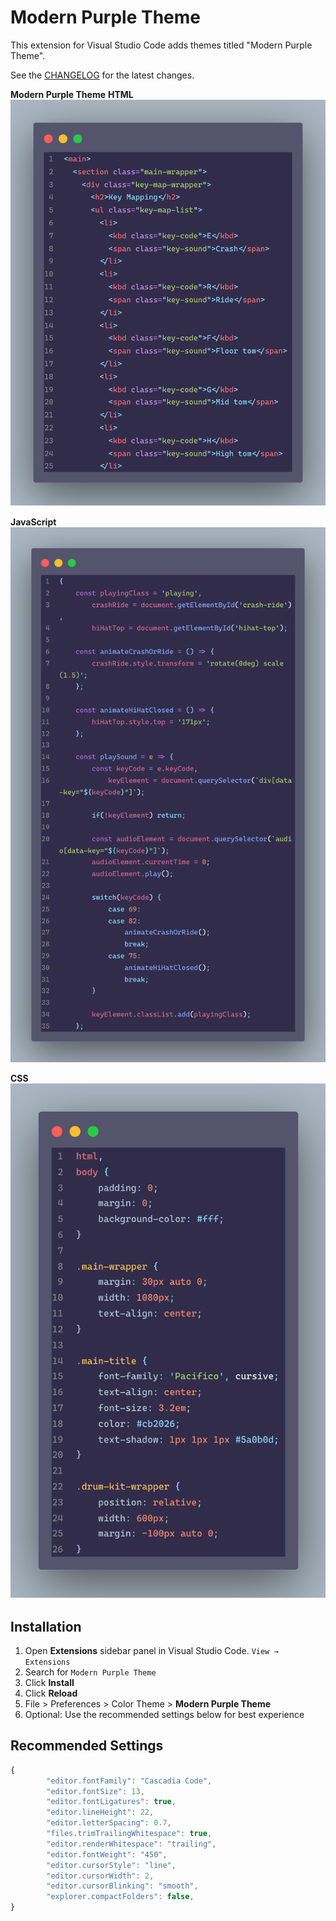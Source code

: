 # Modern Purple Theme

This extension for Visual Studio Code adds themes titled "Modern Purple Theme".

See the [CHANGELOG](CHANGELOG.md) for the latest changes.

**Modern Purple Theme**
**HTML**
![HTML](images/HTML-Screenshot.png)

**JavaScript**
![JavaScript](images/JS-Screenshot.png)

**CSS**
![CSS](images/CSS-Screenshot.png)

## Installation
1. Open **Extensions** sidebar panel in Visual Studio Code. `View → Extensions`
2. Search for `Modern Purple Theme`
3. Click **Install**
4. Click **Reload**
5. File > Preferences > Color Theme > **Modern Purple Theme**
6. Optional: Use the recommended settings below for best experience

## Recommended Settings
```js
{
        "editor.fontFamily": "Cascadia Code",
        "editor.fontSize": 13,
        "editor.fontLigatures": true,
        "editor.lineHeight": 22,
        "editor.letterSpacing": 0.7,
        "files.trimTrailingWhitespace": true,
        "editor.renderWhitespace": "trailing",
        "editor.fontWeight": "450",
        "editor.cursorStyle": "line",
        "editor.cursorWidth": 2,
        "editor.cursorBlinking": "smooth",
        "explorer.compactFolders": false,
}
```
